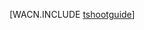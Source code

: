 <properties linkid="develop-dotnet-troubleshooting" urlDisplayName="Troubleshooting" pageTitle="Troubleshooting best practices - Azure" metaKeywords="Azure troubleshoot, intro troubleshoot Azure" description="An introduction to troubleshooting in Azure." metaCanonical="" services="web-sites,virtual-machines,cloud-services,sql-database,storage,service-bus" documentationCenter=".NET" title="" authors="" solutions="" manager="" editor="" />







[WACN.INCLUDE [tshootguide](../includes/tshootguide.md)]
